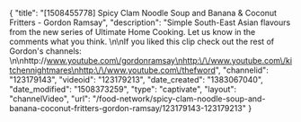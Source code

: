 {
    "title": "[1508455778] Spicy Clam Noodle Soup and Banana & Coconut Fritters - Gordon Ramsay",
    "description": "Simple South-East Asian flavours from the new series of Ultimate Home Cooking. Let us know in the comments what you think. \n\nIf you liked this clip check out the rest of Gordon's channels: \n\nhttp:\/\/www.youtube.com\/gordonramsay\nhttp:\/\/www.youtube.com\/kitchennightmares\nhttp:\/\/www.youtube.com\/thefword",
    "channelid": "123179143",
    "videoid": "123179213",
    "date_created": "1383067040",
    "date_modified": "1508373259",
    "type": "captivate",
    "layout": "channelVideo",
    "url": "\/food-network\/spicy-clam-noodle-soup-and-banana-coconut-fritters-gordon-ramsay\/123179143-123179213"
}